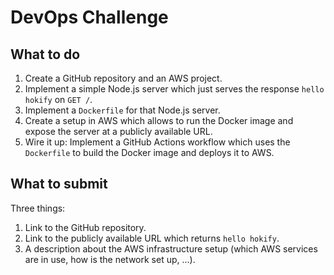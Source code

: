 # DevOps Challenge

## What to do

1. Create a GitHub repository and an AWS project.
1. Implement a simple Node.js server which just serves the response `hello hokify` on `GET /`.
1. Implement a `Dockerfile` for that Node.js server.
1. Create a setup in AWS which allows to run the Docker image and expose the server at a publicly available URL.
1. Wire it up: Implement a GitHub Actions workflow which uses the `Dockerfile` to build the Docker image and deploys it to AWS.

## What to submit

Three things:

1. Link to the GitHub repository.
1. Link to the publicly available URL which returns `hello hokify`.
1. A description about the AWS infrastructure setup (which AWS services are in use, how is the network set up, ...).
